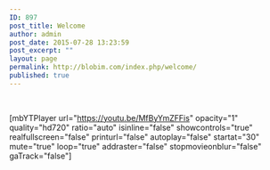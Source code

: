 ```yaml
---
ID: 897
post_title: Welcome
author: admin
post_date: 2015-07-28 13:23:59
post_excerpt: ""
layout: page
permalink: http://blobim.com/index.php/welcome/
published: true
---
```

&nbsp;

[mbYTPlayer url="https://youtu.be/MfByYmZFFis" opacity="1" quality="hd720" ratio="auto" isinline="false" showcontrols="true" realfullscreen="false" printurl="false" autoplay="false" startat="30" mute="true" loop="true" addraster="false" stopmovieonblur="false" gaTrack="false"]

&nbsp;

&nbsp;

&nbsp;

&nbsp;

&nbsp;

&nbsp;

&nbsp;

&nbsp;

&nbsp;

&nbsp;

&nbsp;

&nbsp;

&nbsp;

&nbsp;

&nbsp;

&nbsp;

&nbsp;

&nbsp;

&nbsp;

#